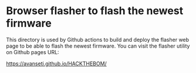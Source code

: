 # Browser flasher to flash the newest firmware

This directory is used by Github actions to build and deploy the flasher web page to be able to flash the newest firmware. You can visit the flasher utility on Github pages URL:

https://avanseti.github.io/HACKTHEBOM/
